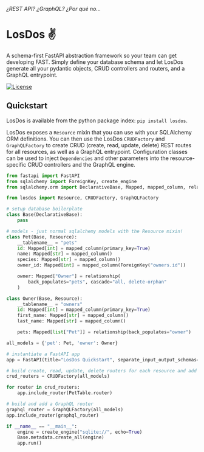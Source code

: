 _¿REST API? ¿GraphQL? ¿Por qué no..._

# LosDos :v:

A schema-first FastAPI abstraction framework so your team can get developing FAST. 
Simply define your database schema and let LosDos generate all your pydantic objects, CRUD controllers and routers, and a GraphQL entrypoint.

[![License][license badge]][license]

[license badge]: https://img.shields.io/badge/License-MIT-blue.svg
[license]: https://opensource.org/licenses/MIT

## Quickstart

LosDos is available from the python package index: `pip install losdos`. 

LosDos exposes a `Resource` mixin that you can use with your SQLAlchemy ORM definitions. 
You can then use the LosDos `CRUDFactory` and `GraphQLFactory` to create CRUD (create, read, update, delete) REST routes for all resources, 
as well as a GraphQL entrypoint. 
Configuration classes can be used to inject `Dependencies` and other parameters into the resource-specific CRUD controllers and the GraphQL engine.

```python
from fastapi import FastAPI
from sqlalchemy import ForeignKey, create_engine
from sqlalchemy.orm import DeclarativeBase, Mapped, mapped_column, relationship

from losdos import Resource, CRUDFactory, GraphQLFactory

# setup database boilerplate
class Base(DeclarativeBase):
    pass

# models - just normal sqlalchemy models with the Resource mixin!
class Pet(Base, Resource):
    __tablename__ = "pets"
    id: Mapped[int] = mapped_column(primary_key=True)
    name: Mapped[str] = mapped_column()
    species: Mapped[str] = mapped_column()
    owner_id: Mapped[int] = mapped_column(ForeignKey("owners.id"))

    owner: Mapped["Owner"] = relationship(
        back_populates="pets", cascade="all, delete-orphan"
    )

class Owner(Base, Resource):
    __tablename__ = "owners"
    id: Mapped[int] = mapped_column(primary_key=True)
    first_name: Mapped[str] = mapped_column()
    last_name: Mapped[str] = mapped_column()

    pets: Mapped[list["Pet"]] = relationship(back_populates="owner")

all_models = {'pet': Pet, 'owner': Owner}

# instantiate a FastAPI app
app = FastAPI(title="LosDos Quickstart", separate_input_output_schemas=False)

# build create, read, update, delete routers for each resource and add them to the app
crud_routers = CRUDFactory(all_models)

for router in crud_routers:
    app.include_router(PetTable.router)

# build and add a GraphQL router
graphql_router = GraphQLFactory(all_models)
app.include_router(graphql_router)

if __name__ == "__main__":
    engine = create_engine("sqlite://", echo=True)
    Base.metadata.create_all(engine)
    app.run()
```

